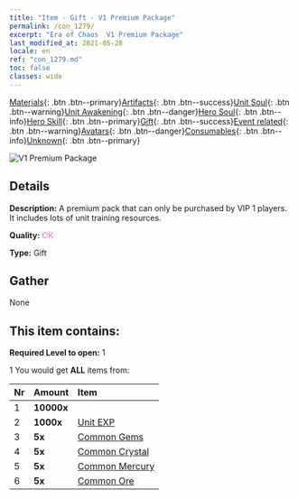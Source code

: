 ```yaml
---
title: "Item - Gift - V1 Premium Package"
permalink: /con_1279/
excerpt: "Era of Chaos  V1 Premium Package"
last_modified_at: 2021-05-28
locale: en
ref: "con_1279.md"
toc: false
classes: wide
---
```

 [Materials](/Items/){: .btn .btn--primary}[Artifacts](/Items/Artifacts/){: .btn .btn--success}[Unit Soul](/Items/UnitSoul/){: .btn .btn--warning}[Unit Awakening](/Items/UnitAwakening/){: .btn .btn--danger}[Hero Soul](/Items/HeroSoul/){: .btn .btn--info}[Hero Skill](/Items/HeroSkill/){: .btn .btn--primary}[Gift](/Items/Gift/){: .btn .btn--success}[Event related](/Items/Events/){: .btn .btn--warning}[Avatars](/Items/Avatars/){: .btn .btn--danger}[Consumables](/Items/Consumables/){: .btn .btn--info}[Unknown](/Items/Unknown/){: .btn .btn--primary}

 ![V1 Premium Package](/images/t/i_905001.png)

## Details
 **Description:** A premium pack that can only be purchased by VIP 1 players. It includes lots of unit training resources.

 **Quality:** <span style="color: #DA70D6">OK</span>

 **Type:** Gift

## Gather

  None

## This item contains:

 **Required Level to open:** 1

 1 You would get **ALL** items  from:

  | Nr | Amount |     Item    |
  |:---|:-------|:------------|
  | 1 |  **10000x** | <i class="fas fa-coins"/> |  | 
  | 2 |  **1000x** | [Unit EXP](/Items/con_902/) |  | 
  | 3 |  **5x** | [Common Gems](/Items/mat_10/) |  | 
  | 4 |  **5x** | [Common Crystal](/Items/mat_11/) |  | 
  | 5 |  **5x** | [Common Mercury](/Items/mat_8/) |  | 
  | 6 |  **5x** | [Common Ore](/Items/mat_6/) |  | 
